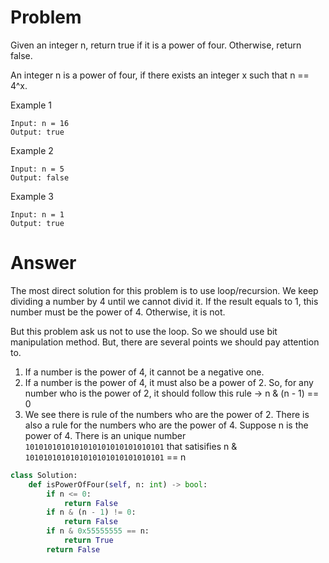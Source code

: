 # Problem
Given an integer n, return true if it is a power of four. Otherwise, return false.

An integer n is a power of four, if there exists an integer x such that n == 4^x.

Example 1
```
Input: n = 16
Output: true
```

Example 2
```
Input: n = 5
Output: false
```

Example 3
```
Input: n = 1
Output: true
```
# Answer
The most direct solution for this problem is to use loop/recursion. We keep dividing a number by 4 until we cannot divid it. If the result equals to 1, this number must be the power of 4. Otherwise, it is not.

But this problem ask us not to use the loop. So we should use bit manipulation method. But, there are several points we should pay attention to.
1. If a number is the power of 4, it cannot be a negative one.
2. If a number is the power of 4, it must also be a power of 2. So, for any number who is the power of 2, it should follow this rule -> n & (n - 1) == 0
3. We see there is rule of the numbers who are the power of 2. There is also a rule for the numbers who are the power of 4.
Suppose n is the power of 4. There is an unique number `1010101010101010101010101010101` that satisifies n & `1010101010101010101010101010101` == n

```python
class Solution:
    def isPowerOfFour(self, n: int) -> bool:
        if n <= 0:
            return False
        if n & (n - 1) != 0:
            return False
        if n & 0x55555555 == n:
            return True
        return False
```